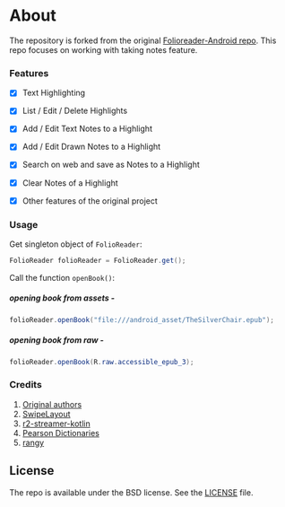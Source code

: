 # About

The repository is forked from the original [Folioreader-Android repo](https://github.com/FolioReader/FolioReader-Android). This repo focuses on working with taking notes feature.

### Features

- [x] Text Highlighting
- [x] List / Edit / Delete Highlights
- [x] Add / Edit Text Notes to a Highlight
- [x] Add / Edit Drawn Notes to a Highlight
- [x] Search on web and save as Notes to a Highlight
- [x] Clear Notes of a Highlight
- [x] Other features of the original project


### Usage

Get singleton object of `FolioReader`:

```java
FolioReader folioReader = FolioReader.get();
```

Call the function `openBook()`:

##### opening book from assets -

```java
folioReader.openBook("file:///android_asset/TheSilverChair.epub");
```
##### opening book from raw -

```java
folioReader.openBook(R.raw.accessible_epub_3);
```

### Credits
1. <a href="https://github.com/FolioReader/FolioReader-Android">Original authors</a>
2. <a href="https://github.com/daimajia/AndroidSwipeLayout">SwipeLayout</a>
3. <a href="https://github.com/readium/r2-streamer-kotlin">r2-streamer-kotlin</a>
4. <a href="http://developer.pearson.com/apis/dictionaries">Pearson Dictionaries</a>
5. <a href="https://github.com/timdown/rangy">rangy</a>

## License
The repo is available under the BSD license. See the [LICENSE](https://github.com/FolioReader/FolioReader-Android/blob/master/License.md) file.

